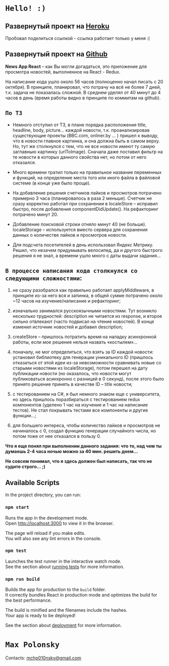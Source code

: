 # `Hello! :)`

## Развернутый проект на [Heroku](https://newsappreact.herokuapp.com/)
Пробовал поделиться ссылкой - ссылка работает только у меня :(

## Развернутый проект на [Github](https://Hojlb.github.io/News_App_React)

**News App React** – как Вы могли догадаться, это приложение для просмотра новостей, выполненное на React - Redux.

На написание кода ушло около 56 часов (полноценно начал писать с 20 октября). В принципе, планировал, что потрачу на всё не более 7 дней, т.к. задача не показалась сложной. В среднем уделял от 40 минут до 4 часов в день (время работы видно в принципе по коммитам на github).

## `По ТЗ  `

* Немного отступил от ТЗ, в плане порядка расположения title, headline, body, picture… каждой новости, т.к. проанализировав существующие проекты (BBC.com, onliner.by … ) пришел к выводу, что в новости главное картинка, и она должна быть в самом верху.
Но, тут же столкнулся с тем, что не все новости имеют ту самую заглавныю картинку (urlToImage). Сначала даже поставил фильтр на те новости в которых данного свойства нет, но потом от него отказался.

* Много времени тратил только на правильное название переменных и функций, на определение места того или иного файла в файловой системе (в конце уже было проще).

* На добавление решения счетчиков лайков и просмотров потрачено примерно 3 часа (планировалось в раза 2 меньше). Счетчик не сразу корректно работал при сохранении в localeStore – исправил быстро, после добавления componentDidUpdate(). На рефакторинг потрачено минут 20.

* Добавление поисковой строки отняло минут 40 (не больше).
localeStorage – используется вместо сервера для сохранения данных о количестве лайков и просмотров новости.

* Для подсчета посетителей в день использовал Яндекс Метрику. Решил, что незачем придумывать велосипед, да и другого быстрого решения я не знал, а времени ушло много с даты выдачи задания…

## `В процессе написания кода столкнулся со следующими сложностями`:

1. не сразу разобрался как правильно работает applyMiddleware, в принципе из-за него вся и запинка, в общей сумме потрачено около  ~12 часов на изучение/написание и рефакторинг;

2. изначально занимался русскоязычными новостями. Тут возникло несколько трудностей: description не читается из response, и второе сильно отвлекают (часто подвисал на чтение новостей). В конце изменил источник новостей и добавил description;

3. createStore – пришлось потратить время на наладку асинхронной работы, если мое решение нельзя назвать «костылем»…

4. поначалу, не мог определиться, что взять за ID каждой новости: установил библиотеку для генерации уникального ID (пришлось отказаться от этой идеи из-за невозможности сравнивать новые со старыми новостями из localeStorage), потом перешел на дату публикации новости (но оказалось, что новости могут публиковаться асинхронно с разницей в 0 секунд), после этого было принято решение принять в качестве ID – title новости;

5. с тестированием на C#, я был немного знаком еще с университета, но здесь пришлось поразбираться с тестированием redux компонентов (уделено 1 час на изучение и 1 час на написание тестов). Не стал покрывать тестами все компоненты и другие функции...;

6. для большего интереса, чтобы количество лайков и просмотров не начиналось с 0, создал функцию генерации случайного числа, но потом тоже от нее отказался в пользу 0.

**Что я еще понял при выполнении данного задания: что то, над чем ты думаешь 2-4 часа ночью можно за 40 мин. решить днем…**

**Не совсем понимал, что я здесь должен был написать, так что не судите строго… ;)**


## Available Scripts

In the project directory, you can run:

### `npm start`

Runs the app in the development mode.<br>
Open [http://localhost:3000](http://localhost:3000) to view it in the browser.

The page will reload if you make edits.<br>
You will also see any lint errors in the console.

### `npm test`

Launches the test runner in the interactive watch mode.<br>
See the section about [running tests](https://facebook.github.io/create-react-app/docs/running-tests) for more information.

### `npm run build`

Builds the app for production to the `build` folder.<br>
It correctly bundles React in production mode and optimizes the build for the best performance.

The build is minified and the filenames include the hashes.<br>
Your app is ready to be deployed!

See the section about [deployment](https://facebook.github.io/create-react-app/docs/deployment) for more information.

# `Max Polonsky` #
Contacts: mchp010nsky@gmail.com
